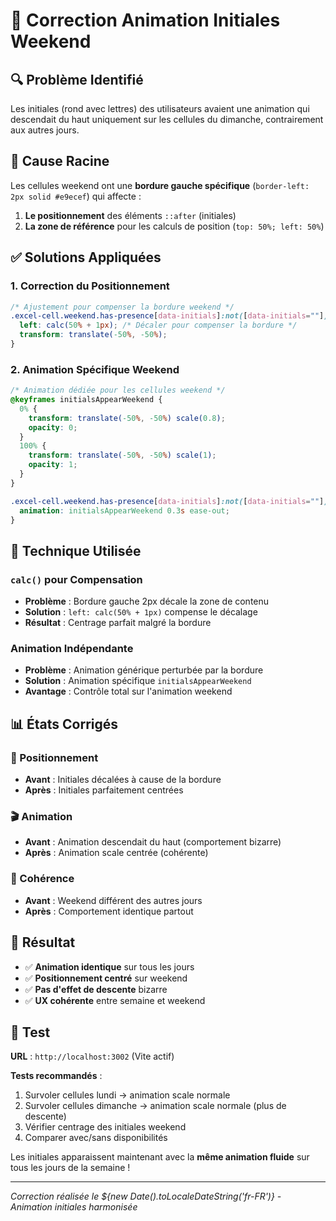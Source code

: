 # 🎯 Correction Animation Initiales Weekend

## 🔍 Problème Identifié

Les initiales (rond avec lettres) des utilisateurs avaient une animation qui descendait du haut uniquement sur les cellules du dimanche, contrairement aux autres jours.

## 🔧 Cause Racine

Les cellules weekend ont une **bordure gauche spécifique** (`border-left: 2px solid #e9ecef`) qui affecte :
1. **Le positionnement** des éléments `::after` (initiales)
2. **La zone de référence** pour les calculs de position (`top: 50%; left: 50%`)

## ✅ Solutions Appliquées

### 1. Correction du Positionnement

```css
/* Ajustement pour compenser la bordure weekend */
.excel-cell.weekend.has-presence[data-initials]:not([data-initials=""])::after {
  left: calc(50% + 1px); /* Décaler pour compenser la bordure */
  transform: translate(-50%, -50%);
}
```

### 2. Animation Spécifique Weekend

```css
/* Animation dédiée pour les cellules weekend */
@keyframes initialsAppearWeekend {
  0% {
    transform: translate(-50%, -50%) scale(0.8);
    opacity: 0;
  }
  100% {
    transform: translate(-50%, -50%) scale(1);
    opacity: 1;
  }
}

.excel-cell.weekend.has-presence[data-initials]:not([data-initials=""])::after {
  animation: initialsAppearWeekend 0.3s ease-out;
}
```

## 🎨 Technique Utilisée

### `calc()` pour Compensation
- **Problème** : Bordure gauche 2px décale la zone de contenu
- **Solution** : `left: calc(50% + 1px)` compense le décalage
- **Résultat** : Centrage parfait malgré la bordure

### Animation Indépendante
- **Problème** : Animation générique perturbée par la bordure
- **Solution** : Animation spécifique `initialsAppearWeekend`
- **Avantage** : Contrôle total sur l'animation weekend

## 📊 États Corrigés

### 🎯 Positionnement
- **Avant** : Initiales décalées à cause de la bordure
- **Après** : Initiales parfaitement centrées

### 🎬 Animation
- **Avant** : Animation descendait du haut (comportement bizarre)
- **Après** : Animation scale centrée (cohérente)

### 🔄 Cohérence
- **Avant** : Weekend différent des autres jours
- **Après** : Comportement identique partout

## 🚀 Résultat

- ✅ **Animation identique** sur tous les jours
- ✅ **Positionnement centré** sur weekend
- ✅ **Pas d'effet de descente** bizarre
- ✅ **UX cohérente** entre semaine et weekend

## 🔧 Test

**URL** : `http://localhost:3002` (Vite actif)

**Tests recommandés** :
1. Survoler cellules lundi → animation scale normale
2. Survoler cellules dimanche → animation scale normale (plus de descente)
3. Vérifier centrage des initiales weekend
4. Comparer avec/sans disponibilités

Les initiales apparaissent maintenant avec la **même animation fluide** sur tous les jours de la semaine !

---

*Correction réalisée le ${new Date().toLocaleDateString('fr-FR')} - Animation initiales harmonisée*
